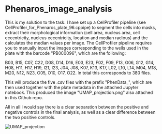 # Phenaros_image_analysis

This is my solution to the task. I have set up a CellProfiler pipeline (see CellProfiler_for_Phenaros_plate_96.cppipe) to segment the cells into masks, extract their morphological information (cell area, nucleus area, cell eccentricity, nucleus eccentricity, location and median radious) and the calculates the median values per image.
The CellProfiler pipeline requires you to manually input the images corresponding to the wells used in the plate with the barcode "PB000096", which are the following:

  B03, B15, C07, C22, D08, D14, D16, E03, E23, F02, F09, F13, G06, G12, G14, H08, H11, H17, H19, I21, I23, J04, J08, K07, K13, K17, L02, L10, L14, M04, M18, M20, N12, N23, O05, O10, O17, O22. In total this corresponds to 380 files.

  This will produce the five .csv files with the prefix "PhenData_", which are then used together with the plate metadata in the attached Jupyter notebook.
  This produced the image "UMAP_projection.png" also attached in this Github repo. 

  All in all I would say there is a clear separation between the positive and negative controls in the final analysis, as well as a clear difference between the two positive controls.
  


![UMAP_projection](https://github.com/Kullenberg/Phenaros-Task/assets/169141280/896b2311-552e-4bc7-8693-e0e4cc3941d3)
